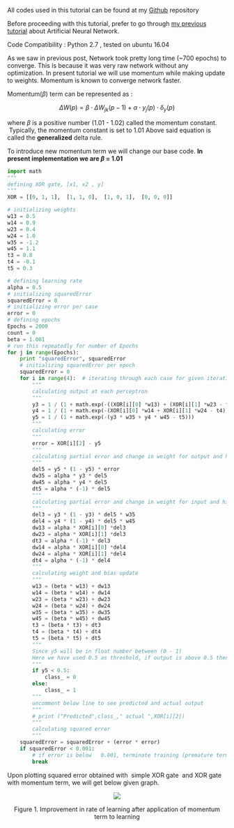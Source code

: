 All codes used in this tutorial can be found at my [Github](https://github.com/snlpatel001213/algorithmia/tree/master/neuralNetwork/ANN/varients/effectOfMomentum) repository

Before proceeding with this tutorial, prefer to go through [my previous tutorial](https://www.machinelearningpython.org/single-post/Neural-Network-Implementation) about Artificial Neural Network.

Code Compatibility : Python 2.7 , tested on ubuntu 16.04

As we saw in previous post, Network took pretty long time (~700 epochs) to converge. This is because it was very raw network without any optimization. In present tutorial we will use momentum while making update to weights. Momentum is known to converge network faster.

Momentum($\beta$) term can be represented as : 

$$  \Delta W(p) = \beta \cdot \Delta W_{jk}(p-1) + \alpha \cdot y_{j}(p) \cdot \delta_{y}(p)  $$


where $\beta$ is a positive number (1.01 - 1.02) called the momentum constant.  Typically, the momentum constant is set to 1.01
Above said equation is called the **generalized** delta rule.

To introduce new momentum term we will change our base code. **In present implementation we are $\beta$ = 1.01**

```python
import math
"""    
defining XOR gate, [x1, x2 , y] 
"""
XOR = [[0, 1, 1],  [1, 1, 0],  [1, 0, 1],  [0, 0, 0]]

# initializing weights
w13 = 0.5
w14 = 0.9
w23 = 0.4
w24 = 1.0
w35 = -1.2
w45 = 1.1
t3 = 0.8
t4 = -0.1
t5 = 0.3

# defining learning rate    
alpha = 0.5
# initializing squaredError
squaredError = 0
# initializing error per case
error = 0
# defining epochs
Epochs = 2000
count = 0
beta = 1.001
# run this repeatedly for number of Epochs
for j in range(Epochs):
    print "squaredError", squaredError
    # initializing squaredError per epoch
    squaredError = 0
    for i in range(4):  # iterating through each case for given iteration
        """
        calculating output at each perceptron 
        """
        y3 = 1 / (1 + math.exp(-((XOR[i][0] *w13) + (XOR[i][1] *w23 - t3))))
        y4 = 1 / (1 + math.exp(-(XOR[i][0] *w14 + XOR[i][1] *w24 - t4)))
        y5 = 1 / (1 + math.exp(-(y3 * w35 + y4 * w45 - t5)))
        """
        calculating error 
        """
        error = XOR[i][2] - y5
        """
        calculating partial error and change in weight for output and hidden perceptron 
        """
        del5 = y5 * (1 - y5) * error
        dw35 = alpha * y3 * del5
        dw45 = alpha * y4 * del5
        dt5 = alpha * (-1) * del5
        """
        calculating partial error and change in weight for input and hidden perceptron 
        """
        del3 = y3 * (1 - y3) * del5 * w35
        del4 = y4 * (1 - y4) * del5 * w45
        dw13 = alpha * XOR[i][0] *del3
        dw23 = alpha * XOR[i][1] *del3
        dt3 = alpha * (-1) * del3
        dw14 = alpha * XOR[i][0] *del4
        dw24 = alpha * XOR[i][1] *del4
        dt4 = alpha * (-1) * del4
        """
        calculating weight and bias update 
        """
        w13 = (beta * w13) + dw13
        w14 = (beta * w14) + dw14
        w23 = (beta * w23) + dw23
        w24 = (beta * w24) + dw24
        w35 = (beta * w35) + dw35
        w45 = (beta * w45) + dw45
        t3 = (beta * t3) + dt3
        t4 = (beta * t4) + dt4
        t5 = (beta * t5) + dt5
        """
        Since y5 will be in float number between (0 - 1) 
        Here we have used 0.5 as threshold, if output is above 0.5 then class will be 1 else 0
        """
        if y5 < 0.5:
            class_ = 0
        else:
            class_ = 1
        """
        uncomment below line to see predicted and actual output 
        """
        # print ("Predicted",class_," actual ",XOR[i][2]) 
        """
        calculating squared error 
        """
    squaredError = squaredError + (error * error)
    if squaredError < 0.001:
        # if error is below   0.001, terminate training (premature termination)
        break

```

Upon plotting squared error obtained with  simple XOR gate  and XOR gate with momentum term, we will get below given graph.

<p align="center"><img class="img-responsive" src="https://static.wixstatic.com/media/884a24_eecc1488586047fb841308723695f844~mv2.png/v1/fill/w_768,h_489,al_c/884a24_eecc1488586047fb841308723695f844~mv2.png"></p>

<p align="center">Figure 1. Improvement in rate of learning after application of momentum term to learning</p>
